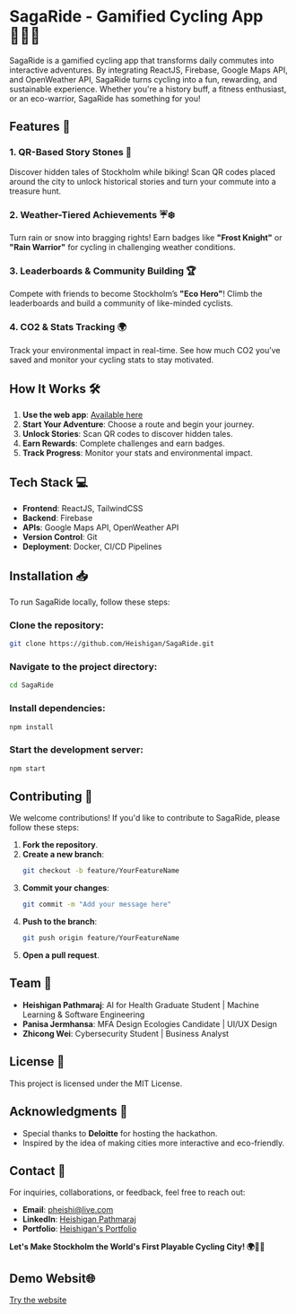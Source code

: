 # SagaRide - Gamified Cycling App 🚴‍♂️✨


SagaRide is a gamified cycling app that transforms daily commutes into interactive adventures. By integrating ReactJS, Firebase, Google Maps API, and OpenWeather API, SagaRide turns cycling into a fun, rewarding, and sustainable experience. Whether you're a history buff, a fitness enthusiast, or an eco-warrior, SagaRide has something for you!

## Features 🌟

### 1. QR-Based Story Stones 📖
Discover hidden tales of Stockholm while biking! Scan QR codes placed around the city to unlock historical stories and turn your commute into a treasure hunt.


### 2. Weather-Tiered Achievements ☔❄️
Turn rain or snow into bragging rights! Earn badges like **"Frost Knight"** or **"Rain Warrior"** for cycling in challenging weather conditions.


### 3. Leaderboards & Community Building 🏆
Compete with friends to become Stockholm’s **"Eco Hero"**! Climb the leaderboards and build a community of like-minded cyclists.


### 4. CO2 & Stats Tracking 🌍
Track your environmental impact in real-time. See how much CO2 you’ve saved and monitor your cycling stats to stay motivated.


## How It Works 🛠️
1. **Use the web app**: [Available here](https://saga-ride-stockholm.vercel.app/) <!-- Replace with a link to your demo video -->
2. **Start Your Adventure**: Choose a route and begin your journey.
3. **Unlock Stories**: Scan QR codes to discover hidden tales.
4. **Earn Rewards**: Complete challenges and earn badges.
5. **Track Progress**: Monitor your stats and environmental impact.

## Tech Stack 💻
- **Frontend**: ReactJS, TailwindCSS
- **Backend**: Firebase
- **APIs**: Google Maps API, OpenWeather API
- **Version Control**: Git
- **Deployment**: Docker, CI/CD Pipelines

## Installation 📥
To run SagaRide locally, follow these steps:

### Clone the repository:
```bash
git clone https://github.com/Heishigan/SagaRide.git
```

### Navigate to the project directory:
```bash
cd SagaRide
```

### Install dependencies:
```bash
npm install
```

### Start the development server:
```bash
npm start
```

## Contributing 🤝
We welcome contributions! If you'd like to contribute to SagaRide, please follow these steps:

1. **Fork the repository**.
2. **Create a new branch**:
   ```bash
   git checkout -b feature/YourFeatureName
   ```
3. **Commit your changes**:
   ```bash
   git commit -m "Add your message here"
   ```
4. **Push to the branch**:
   ```bash
   git push origin feature/YourFeatureName
   ```
5. **Open a pull request**.

## Team 👥
- **Heishigan Pathmaraj**: AI for Health Graduate Student | Machine Learning & Software Engineering
- **Panisa Jermhansa**: MFA Design Ecologies Candidate | UI/UX Design
- **Zhicong Wei**: Cybersecurity Student | Business Analyst

## License 📜
This project is licensed under the MIT License.

## Acknowledgments 🙏
- Special thanks to **Deloitte** for hosting the hackathon.
- Inspired by the idea of making cities more interactive and eco-friendly.

## Contact 📧
For inquiries, collaborations, or feedback, feel free to reach out:

- **Email**: [pheishi@live.com](mailto:pheishi@live.com)
- **LinkedIn**: [Heishigan Pathmaraj](https://www.linkedin.com/in/heishigan/)
- **Portfolio**: [Heishigan's Portfolio](https://heishigan.itch.io)


**Let's Make Stockholm the World's First Playable Cycling City! 🌍🚴‍♀️**

## Demo Websit🌐
[Try the website](https://saga-ride-stockholm.vercel.app/) <!-- Replace with a link to your demo video -->
